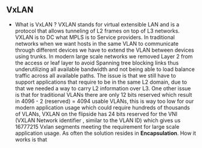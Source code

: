 ## VxLAN 
- What is VxLAN ?
VXLAN stands for virtual extensible LAN and is a protocol that allows tunneling of L2 frames on top of L3 networks. VXLAN is to DC what MPLS is to Service providers. In traditional networks when we want hosts in the same VLAN to communicate through different devices we have to extend the VLAN between devices using trunks. In modern large scale networks we removed Layer 2 from the access or leaf layer to avoid Spanning tree blocking links thus underutilizing all available bandwidth and not being able to load balance traffic across all available paths. The issue is that we still have to support applications that require to be in the same L2 domain, due to that we needed a way to carry L2 information over L3. One other issue is that for traditional VLANs there are only 12 bits reserved which result in 4096 - 2 (reserved) = 4094 usable VLANs, this is way too low for our modern application usage which could require hundreds of thousands of VLANs, VXLAN on the flipside has 24 bits reserved for the VNI (VXLAN Network identifier , similar to the VLAN ID) which gives us 16777215 Vxlan segments meeting the requirement for large scale application usage. As often the solution resides in **Encapsulation**. How it works is that 
